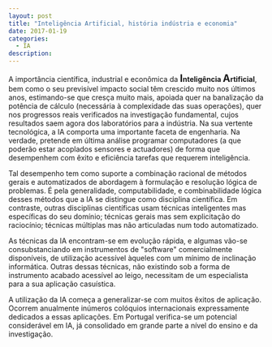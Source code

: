 ```yaml
---
layout: post
title: "Inteligência Artificial, história indústria e economia"
date: 2017-01-19
categories:
  - IA
description:
---
```


A importância científica, industrial e econômica da <b><span style="font-size: 1.4em;">I</span>nteligência <span style="font-size: 1.4em;">A</span>rtificial</b>, bem como o seu previsível impacto social têm crescido muito nos últimos anos, estimando-se que cresça muito mais, apoiada quer na banalização da potência de cálculo (necessária à complexidade das suas operações), quer nos progressos reais verificados na investigação fundamental, cujos resultados saem agora dos laboratórios para a indústria. Na sua vertente tecnológica, a IA comporta uma importante faceta de engenharia. Na verdade, pretende em última análise programar computadores (a que poderão estar acoplados sensores e actuadores) de forma que desempenhem com êxito e eficiência tarefas que requerem inteligência.

Tal desempenho tem como suporte a combinação racional de métodos gerais e automatizados de abordagem à formulação e resolução lógica de problemas. É pela generalidade, computabilidade, e combinabilidade lógica desses métodos que a IA se distingue como disciplina científica. Em contraste, outras disciplinas científicas usam técnicas inteligentes mas específicas do seu domínio; técnicas gerais mas sem explicitação do raciocínio; técnicas múltiplas mas não articuladas num todo automatizado.

As técnicas da IA encontram-se em evolução rápida, e algumas vão-se consubstanciando em instrumentos de "software" comercialmente disponíveis, de utilização acessível àqueles com um mínimo de inclinação informática. Outras dessas técnicas, não existindo sob a forma de instrumento acabado acessível ao leigo, necessitam de um especialista para a sua aplicação casuística.

A utilização da IA começa a generalizar-se com muitos êxitos de aplicação. Ocorrem anualmente inúmeros colóquios internacionais expressamente dedicados a essas aplicações. Em Portugal verifica-se um potencial considerável em IA, já consolidado em grande parte a nível do ensino e da investigação.

